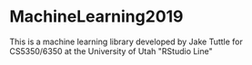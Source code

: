 # MachineLearning2019

This is a machine learning library developed by Jake Tuttle for CS5350/6350 at the University of Utah
"RStudio Line" 
